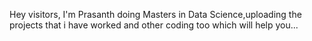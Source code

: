 Hey visitors,
I'm Prasanth doing Masters in Data Science,uploading the projects that i have worked and other coding too which will help you... 
